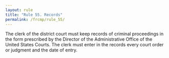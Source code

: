 ```yaml
---
layout: rule
title: "Rule 55. Records"
permalink: /frcmp/rule_55/
---
```


The clerk of the district court must keep records of criminal proceedings in the form prescribed by the Director of the Administrative Office of the United States Courts. The clerk must enter in the records every court order or judgment and the date of entry.